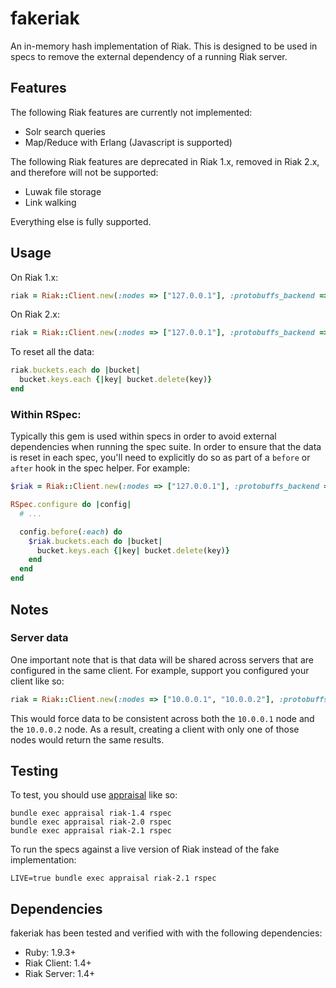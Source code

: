 # fakeriak

An in-memory hash implementation of Riak.  This is designed to be used in specs
to remove the external dependency of a running Riak server.

## Features

The following Riak features are currently not implemented:
* Solr search queries
* Map/Reduce with Erlang (Javascript is supported)

The following Riak features are deprecated in Riak 1.x, removed in Riak 2.x,
and therefore will not be supported:
* Luwak file storage
* Link walking

Everything else is fully supported.

## Usage

On Riak 1.x:

```ruby
riak = Riak::Client.new(:nodes => ["127.0.0.1"], :protobuffs_backend => :Memory, :http_backend => :Memory)
```

On Riak 2.x:

```ruby
riak = Riak::Client.new(:nodes => ["127.0.0.1"], :protobuffs_backend => :Memory)
```

To reset all the data:

```ruby
riak.buckets.each do |bucket|
  bucket.keys.each {|key| bucket.delete(key)}
end
```

### Within RSpec:

Typically this gem is used within specs in order to avoid external dependencies
when running the spec suite.  In order to ensure that the data is reset in each
spec, you'll need to explicitly do so as part of a `before` or `after` hook in
the spec helper.  For example:

```ruby
$riak = Riak::Client.new(:nodes => ["127.0.0.1"], :protobuffs_backend => :Memory)

RSpec.configure do |config|
  # ...

  config.before(:each) do
    $riak.buckets.each do |bucket|
      bucket.keys.each {|key| bucket.delete(key)}
    end
  end
end
```

## Notes

### Server data

One important note that is that data will be shared across servers that are
configured in the same client.  For example, support you configured your
client like so:

```ruby
riak = Riak::Client.new(:nodes => ["10.0.0.1", "10.0.0.2"], :protobuffs_backend => :Memory)
```

This would force data to be consistent across both the `10.0.0.1` node and the
`10.0.0.2` node.  As a result, creating a client with only one of those nodes
would return the same results.

## Testing

To test, you should use [appraisal](https://github.com/thoughtbot/appraisal) like so:

```
bundle exec appraisal riak-1.4 rspec
bundle exec appraisal riak-2.0 rspec
bundle exec appraisal riak-2.1 rspec
```

To run the specs against a live version of Riak instead of the fake implementation:

```
LIVE=true bundle exec appraisal riak-2.1 rspec
```

## Dependencies

fakeriak has been tested and verified with with the following dependencies:

* Ruby: 1.9.3+
* Riak Client: 1.4+
* Riak Server: 1.4+
